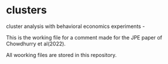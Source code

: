 # clusters
cluster analysis with behavioral economics experiments - 

This is the working file for a comment made for the JPE paper of Chowdhurry et al(2022).

All woorking files are stored in this repository.